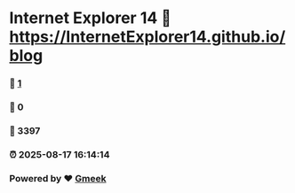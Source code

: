 # Internet Explorer 14 :link: https://InternetExplorer14.github.io/blog 
### :page_facing_up: [1](https://InternetExplorer14.github.io/blog/tag.html) 
### :speech_balloon: 0 
### :hibiscus: 3397 
### :alarm_clock: 2025-08-17 16:14:14 
### Powered by :heart: [Gmeek](https://github.com/Meekdai/Gmeek)
